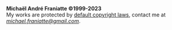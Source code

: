 ﻿<b>Michaël André Franiatte ©1999-2023</b>  
My works are protected by <ins>default copyright laws</ins>, contact me at <i>michael.franiatte@gmail.com</i>.  
